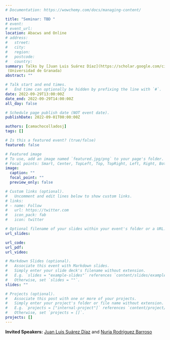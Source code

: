 ```yaml
---
# Documentation: https://wowchemy.com/docs/managing-content/

title: "Seminar: TBD "
# event:
# event_url:
location: Abacws and Online
# address:
#   street:
#   city:
#   region:
#   postcode:
#   country:
summary: Talks by [Juan Luis Suárez Díaz](https://scholar.google.com/citations?user=9_t6EDIAAAAJ) (Universidad de Granada) and [Nuria Rodríguez Barroso](https://scholar.google.com/citations?user=vwb4B_kAAAAJ&hl=en)
 (Universidad de Granada)
abstract: ""

# Talk start and end times.
#   End time can optionally be hidden by prefixing the line with `#`.
date: 2022-09-29T13:00:00Z
date_end: 2022-09-29T14:00:00Z
all_day: false

# Schedule page publish date (NOT event date).
publishDate: 2022-09-01T00:00:00Z

authors: [camachocolladosj]
tags: []

# Is this a featured event? (true/false)
featured: false

# Featured image
# To use, add an image named `featured.jpg/png` to your page's folder. 
# Focal points: Smart, Center, TopLeft, Top, TopRight, Left, Right, BottomLeft, Bottom, BottomRight.
image:
  caption: ""
  focal_point: ""
  preview_only: false

# Custom links (optional).
#   Uncomment and edit lines below to show custom links.
# links:
# - name: Follow
#   url: https://twitter.com
#   icon_pack: fab
#   icon: twitter

# Optional filename of your slides within your event's folder or a URL.
url_slides:

url_code:
url_pdf:
url_video:

# Markdown Slides (optional).
#   Associate this event with Markdown slides.
#   Simply enter your slide deck's filename without extension.
#   E.g. `slides = "example-slides"` references `content/slides/example-slides.md`.
#   Otherwise, set `slides = ""`.
slides: ""

# Projects (optional).
#   Associate this post with one or more of your projects.
#   Simply enter your project's folder or file name without extension.
#   E.g. `projects = ["internal-project"]` references `content/project/deep-learning/index.md`.
#   Otherwise, set `projects = []`.
projects: []
---
```


**Invited Speakers:** [Juan Luis Suárez Díaz](https://scholar.google.com/citations?user=9_t6EDIAAAAJ) and [Nuria Rodríguez Barroso](https://scholar.google.com/citations?user=vwb4B_kAAAAJ&hl=en)

